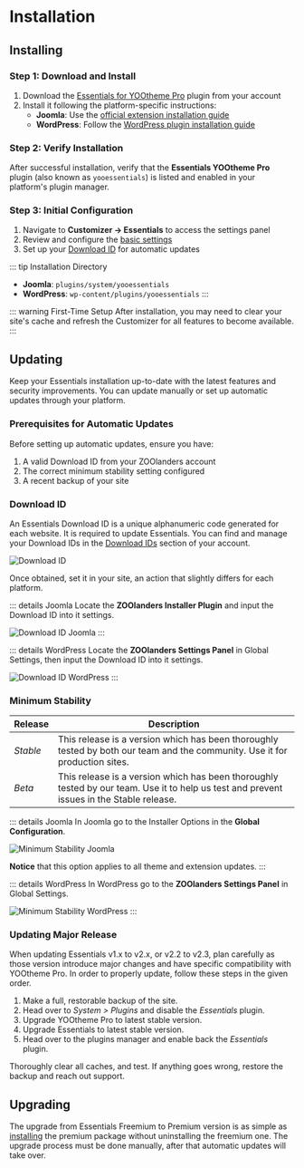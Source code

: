 
# Installation

## Installing

### Step 1: Download and Install

1. Download the [Essentials for YOOtheme Pro](https://www.zoolanders.com/downloads) plugin from your account
2. Install it following the platform-specific instructions:
   - **Joomla**: Use the [official extension installation guide](https://docs.joomla.org/Installing_an_extension)
   - **WordPress**: Follow the [WordPress plugin installation guide](https://wordpress.org/support/article/managing-plugins/#installing-plugins-1)

### Step 2: Verify Installation

After successful installation, verify that the **Essentials YOOtheme Pro** plugin (also known as `yooessentials`) is listed and enabled in your platform's plugin manager.

### Step 3: Initial Configuration

1. Navigate to **Customizer → Essentials** to access the settings panel
2. Review and configure the [basic settings](/essentials-for-yootheme-pro/settings)
3. Set up your [Download ID](#download-id) for automatic updates

::: tip Installation Directory

- **Joomla**: `plugins/system/yooessentials`
- **WordPress**: `wp-content/plugins/yooessentials`
:::

::: warning First-Time Setup
After installation, you may need to clear your site's cache and refresh the Customizer for all features to become available.
:::

## Updating

Keep your Essentials installation up-to-date with the latest features and security improvements. You can update manually or set up automatic updates through your platform.

### Prerequisites for Automatic Updates

Before setting up automatic updates, ensure you have:

1. A valid Download ID from your ZOOlanders account
2. The correct minimum stability setting configured
3. A recent backup of your site

### Download ID

An Essentials Download ID is a unique alphanumeric code generated for each website. It is required to update Essentials. You can find and manage your Download IDs in the [Download IDs](https://zoolanders.com/account/download-ids) section of your account.

![Download ID](/assets/download-id.png)

Once obtained, set it in your site, an action that slightly differs for each platform.

::: details Joomla
Locate the **ZOOlanders Installer Plugin** and input the Download ID into it settings.

![Download ID Joomla](/assets/download-id-joomla.png)
:::

::: details WordPress
Locate the **ZOOlanders Settings Panel** in Global Settings, then input the Download ID into it settings.

![Download ID WordPress](./assets/essential-settings-wordpress.png)
:::

### Minimum Stability

| Release | Description |
| --- | --- |
| *Stable* | This release is a version which has been thoroughly tested by both our team and the community. Use it for production sites. |
| *Beta* | This release is a version which has been thoroughly tested by our team. Use it to help us test and prevent issues in the Stable release. |

::: details Joomla
In Joomla go to the Installer Options in the **Global Configuration**.

![Minimum Stability Joomla](/assets/minimum-stability.webp)

**Notice** that this option applies to all theme and extension updates.
:::

::: details WordPress
In WordPress go to the **ZOOlanders Settings Panel** in Global Settings.

![Minimum Stability WordPress](./assets/essential-settings-wordpress.png)
:::

### Updating Major Release

When updating Essentials v1.x to v2.x, or v2.2 to v2.3, plan carefully as those version introduce major changes and have specific compatibility with YOOtheme Pro. In order to properly update, follow these steps in the given order.

1. Make a full, restorable backup of the site.
1. Head over to *System > Plugins* and disable the *Essentials* plugin.
1. Upgrade YOOtheme Pro to latest stable version.
1. Upgrade Essentials to latest stable version.
1. Head over to the plugins manager and enable back the *Essentials* plugin.

Thoroughly clear all caches, and test. If anything goes wrong, restore the backup and reach out support.

## Upgrading

The upgrade from Essentials Freemium to Premium version is as simple as [installing](./#installation) the premium package without uninstalling the freemium one. The upgrade process must be done manually, after that automatic updates will take over.
